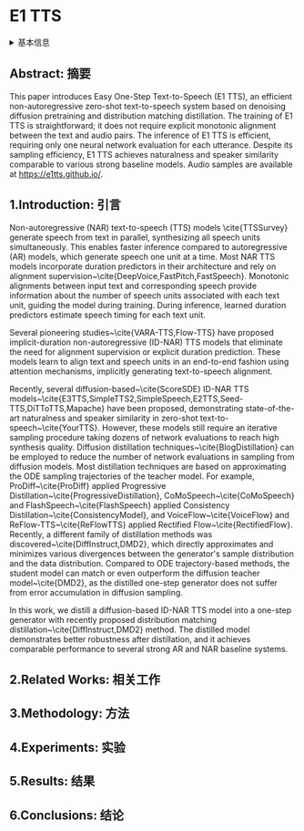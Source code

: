 # E1 TTS

<details>
<summary>基本信息</summary>

- 标题: "Title"
- 作者:
  - 01 Zhijun Liu,
  - 02 Shuai Wang,
  - 03 Pengcheng Zhu,
  - 04 Mengxiao Bi,
  - 05 Haizhou Li
- 链接:
  - [ArXiv](https://arxiv.org/abs/2409.09351)
  - [Publication]
  - [Github]
  - [Demo](https://e1tts.github.io)
- 文件:
  - [ArXiv](_PDF/2409.09351v1__E1_TTS__Simple_&_Fast_Non-AutoRegressive_TTS.pdf)
  - [Publication] #TODO

</details>

## Abstract: 摘要

This paper introduces Easy One-Step Text-to-Speech (E1 TTS), an efficient non-autoregressive zero-shot text-to-speech system based on denoising diffusion pretraining and distribution matching distillation.
The training of E1 TTS is straightforward; it does not require explicit monotonic alignment between the text and audio pairs.
The inference of E1 TTS is efficient, requiring only one neural network evaluation for each utterance.
Despite its sampling efficiency, E1 TTS achieves naturalness and speaker similarity comparable to various strong baseline models.
Audio samples are available at https://e1tts.github.io/.

## 1.Introduction: 引言

Non-autoregressive (NAR) text-to-speech (TTS) models \cite{TTSSurvey} generate speech from text in parallel, synthesizing all speech units simultaneously.
This enables faster inference compared to autoregressive (AR) models, which generate speech one unit at a time.
Most NAR TTS models incorporate duration predictors in their architecture and rely on alignment supervision~\cite{DeepVoice,FastPitch,FastSpeech}.
Monotonic alignments between input text and corresponding speech provide information about the number of speech units associated with each text unit, guiding the model during training.
During inference, learned duration predictors estimate speech timing for each text unit.

Several pioneering studies~\cite{VARA-TTS,Flow-TTS} have proposed implicit-duration non-autoregressive (ID-NAR) TTS models that eliminate the need for alignment supervision or explicit duration prediction.
These models learn to align text and speech units in an end-to-end fashion using attention mechanisms, implicitly generating text-to-speech alignment.

Recently, several diffusion-based~\cite{ScoreSDE} ID-NAR TTS models~\cite{E3TTS,SimpleTTS2,SimpleSpeech,E2TTS,Seed-TTS,DiTToTTS,Mapache} have been proposed, demonstrating state-of-the-art naturalness and speaker similarity in zero-shot text-to-speech~\cite{YourTTS}.
However, these models still require an iterative sampling procedure taking dozens of network evaluations to reach high synthesis quality.
Diffusion distillation techniques~\cite{BlogDistillation} can be employed to reduce the number of network evaluations in sampling from diffusion models.
Most distillation techniques are based on approximating the ODE sampling trajectories of the teacher model.
For example, ProDiff~\cite{ProDiff} applied Progressive Distillation~\cite{ProgressiveDistillation}, CoMoSpeech~\cite{CoMoSpeech} and FlashSpeech~\cite{FlashSpeech} applied Consistency Distillation~\cite{ConsistencyModel}, and VoiceFlow~\cite{VoiceFlow} and ReFlow-TTS~\cite{ReFlowTTS} applied Rectified Flow~\cite{RectifiedFlow}.
Recently, a different family of distillation methods was discovered~\cite{DiffInstruct,DMD2}, which directly approximates and minimizes various divergences between the generator's sample distribution and the data distribution.
Compared to ODE trajectory-based methods, the student model can match or even outperform the diffusion teacher model~\cite{DMD2}, as the distilled one-step generator does not suffer from error accumulation in diffusion sampling.

In this work, we distill a diffusion-based ID-NAR TTS model into a one-step generator with recently proposed distribution matching distillation~\cite{DiffInstruct,DMD2} method.
The distilled model demonstrates better robustness after distillation, and it achieves comparable performance to several strong AR and NAR baseline systems.

## 2.Related Works: 相关工作

## 3.Methodology: 方法

## 4.Experiments: 实验

## 5.Results: 结果

## 6.Conclusions: 结论
